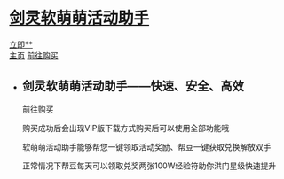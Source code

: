 
<!DOCTYPE html>
<html>
<head><meta http-equiv="Content-Type" content="text/html; charset=gb18030">
<link rel="shortcut icon"  type="image/x-icon"   href="favicon.ico"/>
<LINK href="favicon.ico" type="image/x-icon" rel="icon" />
<title>剑灵软萌萌活动助手--官网网站</title>
<meta name="description" content="剑灵软萌萌活动助手可以帮您快速领取游戏礼包、刷帮豆、签到等各种功能,本软件快速、安全、高效是您的不二选择" />
<meta name="keywords" content="软萌萌活动助手,剑灵小助手,剑灵活动助手,剑灵助手官网,剑灵活动一键，剑灵,帮豆,剑灵礼包助手,刷帮豆软件,剑灵一键领取奖励,逆战,剑灵礼包" />
<link rel="stylesheet" href="css/header.css">
<link rel="stylesheet" href="css/style.css">
</head>
<body>
<div class="header">
    <div class="head">
        <div class="logo_box">
            <h1 class="hide_txt png"><a href="/" title="软萌萌">剑灵软萌萌活动助手</a></h1>
            <a href="**" class="btn_download">立即**</a>
        </div>
        <div class="nav_box" id="h_nav">
            <a href="#">主页</a>
            <a href="http://t.cn/EMtqdDp" target="_blank" >前往购买</a>
            <span class="ic_line"></span>
        </div>
    </div>
</div>
<div class="wrap" id="wrap">
    <div class="wrapper">
        <div class="main_sec">
            <ul class="page_list" id="page_list">
                <li class="page page1 show">
                    <div class="p_wrap">
                        <div class="content">
                            <div class="value_box">
                                <h2 class="hide_txt png">剑灵软萌萌活动助手——快速、安全、高效</h2>
								  <div class="btn_box clearfix"> <a href="http://t.cn/EMtqdDp" target="_blank" class="btn_download" title="前往购买">前往购买</a> </div>
								   <div class="msg_box">
								   <p>购买成功后会出现VIP版下载方式购买后可以使用全部功能哦</p>
								   <p>软萌萌活动助手能够帮您一键领取活动奖励、帮豆一键获取兑换解放双手</p>
								   <p>正常情况下帮豆每天可以领取兑奖两张100W经验符助你洪门星级快速提升</p>
								   <!--p>FZSM</p-->
								   </div>
                            </div>
                            <div class="ic_box">
                                <i class="ic_1 png"></i>
                                <i class="ic_2 png"></i>
                                <i class="ic_3 png"><i class="ic_31 png"></i></i>
                            </div>
                        </div>
                    </div>
                </li>
            <div class="control_box" id="control_box">
                <a href="javascript:;" class="btn_change on"><i class="png"></i></a>
                <a href="javascript:;" class="btn_change"><i class="png"></i></a>
                <a href="javascript:;" class="btn_change"><i class="png"></i></a>
                <a href="javascript:;" class="btn_change"><i class="png"></i></a>
            </div>
        </div>
    </div>
    </div>
    <div class="sys_footer">
    <div class="foot">
        <p class="links">
        <p></p>
    </div>
</div>
<script src="js/jquery.js"></script>
<script src="js/pageScoller.js"></script>
<script>
(function(){


    var $hNav=$("#h_nav"),
        $hLinks=$hNav.find("a"),
        $hLine=$hNav.find(".ic_line");
    var lens=function(){
            var l1=[],l2=[];
            for(var i=0;i<$hLinks.length;i++){
                l1.push($hLinks.eq(i).outerWidth());
                l2.push($hLinks.eq(i).width());
            }
            return {left:l1,width:l2};
        }();
    var getLeft=function(idx){
        var s=0;
        for(var i=0;i<idx;i++){
            s+=lens.left[i];
        }
        return s;
    };
    $hNav.on("mouseenter",function(){
        $hLine.show();
    })
    $hNav.on("mouseleave",function(){
        $hLine.hide();
    })
    $hLinks.on("mouseenter",function(){
        var idx=$hLinks.index(this);
        $hLine.css({left:getLeft(idx)+15,width:lens.width[idx]});
    })

</script>
<script src="https://s4.cnzz.com/z_stat.php?id=1261889513&web_id=1261889513" language="JavaScript"></script>
</body>
</html>
